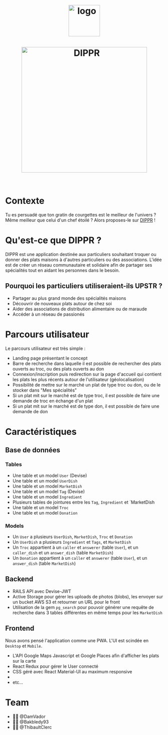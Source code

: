 <h1 align="center">
  <br>
  <a href="https://dippr-development.herokuapp.com/"><img src="https://i.ibb.co/XVVkLKR/dippr-Github-Logo.png" alt="logo" border="0" width="100px"></a>
  <br>
  <br>
 <a href="https://dippr-development.herokuapp.com/"><img src="https://i.ibb.co/mqf1DKm/dippr-Main-Logo.png" alt="DIPPR" border="0" width="400px"></a>
  <br>
  <br>
</h1>


# Contexte

Tu es persuadé que ton gratin de courgettes est le meilleur de l'univers ? Même meilleur que celui d'un chef étoilé ? Alors proposes-le sur [DIPPR](https://dippr-development.herokuapp.com/) !

# Qu'est-ce que DIPPR ?

DIPPR est une application destinée aux particuliers  souhaitant troquer ou donner des plats maisons à d'autres particuliers ou des associations. L'idée est de créer un réseau communautaire et solidaire afin de partager ses spécialités tout en aidant les personnes dans le besoin.

## Pourquoi les particuliers utiliseraient-ils UPSTR ?

* Partager au plus grand monde des spécialités maisons
* Découvrir de nouveaux plats autour de chez soi
* Aider des associations de distribution alimentaire ou de maraude
* Accéder à un réseau de passionés

# Parcours utilisateur

Le parcours utilisateur est très simple :
<br/>
* Landing page présentant le concept
* Barre de recherche dans laquelle il est possible de rechercher des plats ouverts au troc, ou des plats ouverts au don
* Connexion/inscription puis redirection sur la page d'accueil qui contient les plats les plus récents autour de l'utilisateur (géolocalisation)
* Possibilité de mettre sur le marché un plat de type troc ou don, ou de le stocker dans "Mes spécialités"
* Si un plat mit sur le marché est de type troc, il est possible de faire une demande de troc en échange d'un plat
* Si un plat mit sur le marché est de type don, il est possible de faire une demande de don

# Caractéristiques

## Base de données

### Tables 

* Une table et un model `User` (Devise)
* Une table et un model `UserDish`
* Une table et un model `MarketDish`
* Une table et un model `Tag` (Devise)
* Une table et un model `Ingredient`
* Plusieurs tables de jointures entre les `Tag`, `Ingredient` et `MarketDish
* Une table et un model `Troc`
* Une table et un model `Donation`

### Models

* Un `User` a plusieurs `UserDish`, `MarketDish`, `Troc` et `Donation`
* Un `UserDish` a plusieurs `Ingredient` et `Tags`, et `MarketDish`
* Un `Troc` appartient à un `caller` et `answerer` (table `User`), et un `caller_dish` et un `answer_dish` (table `MarketDish`)
* Un `Donation` appartient à un `caller` et `answerer` (table `User`), et un `answer_dish` (table `MarketDish`)


## Backend

* RAILS API avec Devise-JWT
* Active Storage pour gérer les uploads de photos (blobs), les envoyer sur un bucket AWS S3 et retourner un URL pour le front
* Utilisation de la gem `pg_search` pour pouvoir générer une requête de recherche dans 3 tables différentes en même temps pour les `MarketDish`

## Frontend

Nous avons pensé l'application comme une PWA. L'UI est scindée en `Desktop` et `Mobile`.
  
* L'API Google Maps Javascript et Google Places afin d'afficher les plats sur la carte
* React Redux pour gérer le User connecté
* CSS géré avec React Material-UI au maximum responsive
*
* etc...

# Team

* 👨‍🚀 @DamVador
* 👨‍🚀 @Bakbledy93
* 👨‍🚀 @ThibaultClerc
